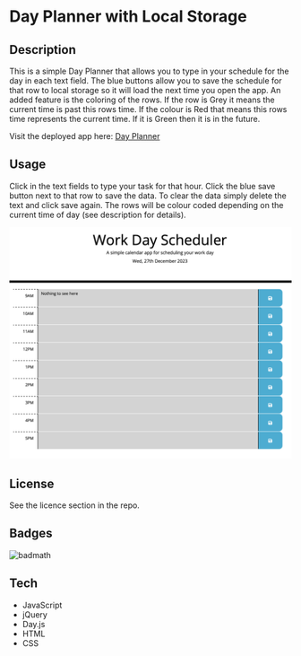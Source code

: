 # Day Planner with Local Storage

## Description 

This is a simple Day Planner that allows you to type in your schedule for the day in each text field. The blue buttons allow you to save the schedule for that row to local storage so it will load the next time you open the app. An added feature is the coloring of the rows. If the row is Grey it means the current time is past this rows time. If the colour is Red that means this rows time represents the current time. If it is Green then it is in the future. 

Visit the deployed app here: [Day Planner](https://korrin-f.github.io/day-planner/)


## Usage 

Click in the text fields to type your task for that hour. Click the blue save button next to that row to save the data. To clear the data simply delete the text and click save again. The rows will be colour coded depending on the current time of day (see description for details).


![screenshot](assets/images/screenshot.png)

## License

See the licence section in the repo.

## Badges

![badmath](https://img.shields.io/github/languages/top/korrin-f/day-planner)

## Tech
- JavaScript 
- jQuery
- Day.js
- HTML
- CSS
